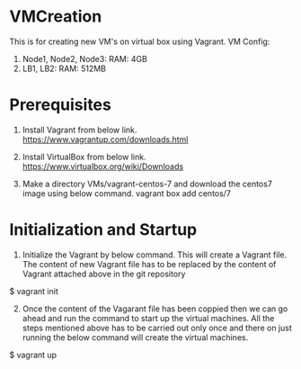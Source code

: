 # VMCreation
This is for creating new VM's on virtual box using Vagrant.
  VM Config:
  1. Node1, Node2, Node3: RAM: 4GB
  2. LB1, LB2: RAM: 512MB

# Prerequisites
1. Install Vagrant from below link.
  https://www.vagrantup.com/downloads.html

2. Install VirtualBox from below link.
  https://www.virtualbox.org/wiki/Downloads
  
3. Make a directory VMs/vagrant-centos-7 and download the centos7 image using below command.
  vagrant box add centos/7
  
# Initialization and Startup
1. Initialize the Vagrant by below command. This will create a Vagrant file. The content of new Vagrant file has to be replaced by the content of Vagrant attached above in the git repository 
  
  $ vagrant init
  
2. Once the content of the Vagarant file has been coppied then we can go ahead and run the command to start up the virtual machines. All the steps mentioned above has to be carried out only once and there on just running the below command will create the virtual machines.
  
  $ vagrant up
